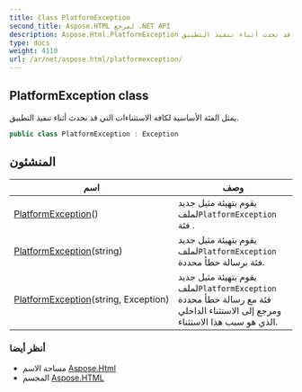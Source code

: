 ```yaml
---
title: Class PlatformException
second_title: Aspose.HTML لمرجع .NET API
description: Aspose.Html.PlatformException فصل. يمثل الفئة الأساسية لكافة الاستثناءات التي قد تحدث أثناء تنفيذ التطبيق.
type: docs
weight: 4110
url: /ar/net/aspose.html/platformexception/
---
```

## PlatformException class

يمثل الفئة الأساسية لكافة الاستثناءات التي قد تحدث أثناء تنفيذ التطبيق.

```csharp
public class PlatformException : Exception
```

## المنشئون

| اسم | وصف |
| --- | --- |
| [PlatformException](platformexception/#constructor)() | يقوم بتهيئة مثيل جديد لملف`PlatformException` فئة . |
| [PlatformException](platformexception/#constructor_1)(string) | يقوم بتهيئة مثيل جديد لملف`PlatformException` فئة برسالة خطأ محددة. |
| [PlatformException](platformexception/#constructor_2)(string, Exception) | يقوم بتهيئة مثيل جديد لملف`PlatformException` فئة مع رسالة خطأ محددة ومرجع إلى الاستثناء الداخلي الذي هو سبب هذا الاستثناء. |

### أنظر أيضا

* مساحة الاسم [Aspose.Html](../../aspose.html/)
* المجسم [Aspose.HTML](../../)


